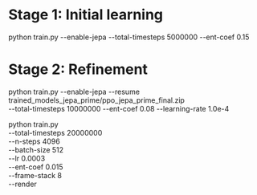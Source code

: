 # Stage 1: Initial learning
python train.py --enable-jepa --total-timesteps 5000000 --ent-coef 0.15

# Stage 2: Refinement
python train.py --enable-jepa --resume trained_models_jepa_prime/ppo_jepa_prime_final.zip \
  --total-timesteps 10000000 --ent-coef 0.08 --learning-rate 1.0e-4





python train.py \
    --total-timesteps 20000000 \
    --n-steps 4096 \
    --batch-size 512 \
    --lr 0.0003 \
    --ent-coef 0.015 \
    --frame-stack 8 \
    --render